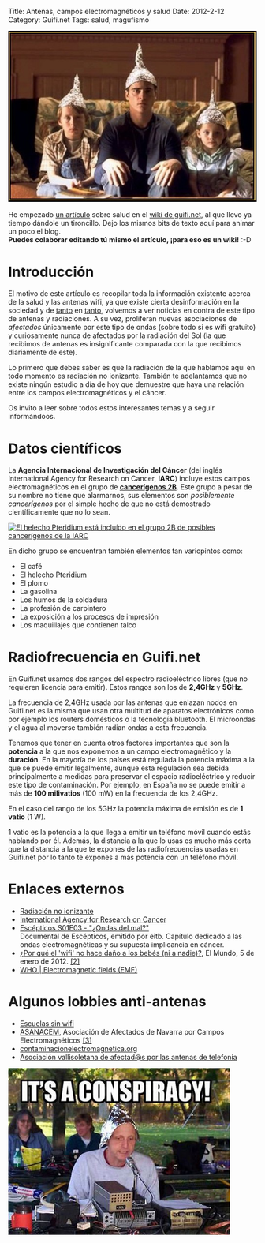 Title: Antenas, campos electromagnéticos y salud
Date: 2012-2-12
Category: Guifi.net
Tags: salud, magufismo

![Sombreros de aluminio](/img/Sombreros_de_aluminio.jpeg)

He empezado [un artículo](http://es.wiki.guifi.net/wiki/Salud) sobre salud en el [wiki de guifi.net](http://es.wiki.guifi.net), al que llevo
ya tiempo dándole un tironcillo. Dejo los mismos bits de texto aquí para animar un poco el blog.  
**Puedes colaborar editando tú mismo el artículo, ¡para eso es un wiki!** :-D

# Introducción

El motivo de este artículo es recopilar toda la información existente acerca de la salud y las antenas wifi, ya que existe cierta
desinformación en la sociedad y de [tanto](http://www.contaminacionelectromagnetica.org/ministro.htm) en
[tanto](http://www.diariodenavarra.es/noticias/navarra/pamplona_comarca/inician_una_campana_burlada_para_retirar_wifi_las_escuelas_63252_1002.html),
volvemos a ver noticias en contra de este tipo de antenas y radiaciones. A su vez, proliferan nuevas asociaciones de *afectados* únicamente
por este tipo de ondas (sobre todo si es wifi gratuito) y curiosamente nunca de afectados por la radiación del Sol (la que recibimos de
antenas es insignificante comparada con la que recibimos diariamente de este).

Lo primero que debes saber es que la radiación de la que hablamos aquí en todo momento es radiación no ionizante. También te adelantamos que
no existe ningún estudio a día de hoy que demuestre que haya una relación entre los campos electromagnéticos y el cáncer.

Os invito a leer sobre todos estos interesantes temas y a seguir informándoos.

# Datos científicos

La **Agencia Internacional de Investigación del Cáncer** (del inglés International Agency for Research on Cancer, **IARC**) incluye estos
campos electromagnéticos en el grupo de [**cancerígenos 2B**](http://en.wikipedia.org/wiki/en:List_of_IARC_Group_2B_carcinogens). Este grupo
a pesar de su nombre no tiene que alarmarnos, sus elementos son *posiblemente cancerígenos* por el simple hecho de que no está demostrado
científicamente que no lo sean.

[![El helecho Pteridium está incluído en el grupo 2B de posibles cancerígenos de la
IARC](/img/Adelaarsvaren_planten_Pteridium_aquilinum.jpg)](https://es.wikipedia.org/wiki/Pteridium)

En dicho grupo se encuentran también elementos tan variopintos como:

-   El café
-   El helecho [Pteridium](https://es.wikipedia.org/wiki/Pteridium)
-   El plomo
-   La gasolina
-   Los humos de la soldadura
-   La profesión de carpintero
-   La exposición a los procesos de impresión
-   Los maquillajes que contienen talco

# Radiofrecuencia en Guifi.net

En Guifi.net usamos dos rangos del espectro radioeléctrico libres (que no requieren licencia para emitir). Estos rangos son los de
**2,4GHz** y **5GHz**.

La frecuencia de 2,4GHz usada por las antenas que enlazan nodos en Guifi.net es la misma que usan otra multitud de aparatos electrónicos
como por ejemplo los routers domésticos o la tecnología bluetooth. El microondas y el agua al moverse también radian ondas a esta
frecuencia.

Tenemos que tener en cuenta otros factores importantes que son la **potencia** a la que nos exponemos a un campo electromagnético y la
**duración**. En la mayoría de los países está regulada la potencia máxima a la que se puede emitir legalmente, aunque esta regulación sea
debida principalmente a medidas para preservar el espacio radioeléctrico y reducir este tipo de contaminación. Por ejemplo, en España no se
puede emitir a más de **100 milivatios** (100 mW) en la frecuencia de los 2,4GHz.

En el caso del rango de los 5GHz la potencia máxima de emisión es de **1 vatio** (1 W).

1 vatio es la potencia a la que llega a emitir un teléfono móvil cuando estás hablando por él. Además, la distancia a la que lo usas es
mucho más corta que la distancia a la que te expones de las radiofrecuencias usadas en Guifi.net por lo tanto te expones a más potencia con
un teléfono móvil.

# Enlaces externos

-   [Radiación no ionizante](http://en.wikipedia.org/wiki/es:Radiaci%C3%B3n_no_ionizante "wikipedia:es:Radiación no ionizante")
-   [International Agency for Research on
    Cancer](http://en.wikipedia.org/wiki/en:International_Agency_for_Research_on_Cancer "wikipedia:en:International Agency for Research on Cancer")
-   [Escépticos S01E03 - "¿Ondas del mal?"](http://vimeo.com/30358149)  
    Documental de Escépticos, emitido por eitb. Capítulo dedicado a las ondas electromagnéticas y su supuesta implicancia en cáncer.
-   [¿Por qué el 'wifi' no hace daño a los bebés (ni a nadie)?](http://www.elmundo.es/elmundo/2012/01/05/ciencia/1325783194.html), El Mundo,
    5 de enero de 2012. [[2]](http://www.meneame.net/story/wifi-no-hace-dano-bebes-ni-nadie/1)
-   [WHO | Electromagnetic fields (EMF)](http://www.who.int/peh-emf/en/)

# Algunos lobbies anti-antenas

-   [Escuelas sin wifi](http://www.escuelasinwifi.org/)
-   [ASANACEM](http://asanacem.blogspot.com/), Asociación de Afectados de Navarra por Campos Electromagnéticos
    [[3]](http://www.diariodenavarra.es/noticias/navarra/pamplona_comarca/inician_una_campana_burlada_para_retirar_wifi_las_escuelas_63252_1002.html)
-   [contaminacionelectromagnetica.org](http://www.contaminacionelectromagnetica.org/)
-   [Asociación vallisoletana de afectad@s por las antenas de telefonía](http://www.avaate.org/)

![It's a conspiracy!](/img/Its-a-conspiracy.jpg)
